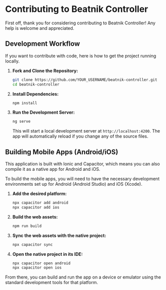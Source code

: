 # Contributing to Beatnik Controller

First off, thank you for considering contributing to Beatnik Controller! Any help is welcome and appreciated.

## Development Workflow

If you want to contribute with code, here is how to get the project running locally.

1.  **Fork and Clone the Repository:**
    ```bash
    git clone https://github.com/YOUR_USERNAME/beatnik-controller.git
    cd beatnik-controller
    ```

2.  **Install Dependencies:**
    ```bash
    npm install
    ```

3.  **Run the Development Server:**
    ```bash
    ng serve
    ```
    This will start a local development server at `http://localhost:4200`. The app will automatically reload if you change any of the source files.

## Building Mobile Apps (Android/iOS)

This application is built with Ionic and Capacitor, which means you can also compile it as a native app for Android and iOS.

To build the mobile apps, you will need to have the necessary development environments set up for Android (Android Studio) and iOS (Xcode).

1.  **Add the desired platform:**
    ```bash
    npx capacitor add android
    npx capacitor add ios
    ```

2.  **Build the web assets:**
    ```bash
    npm run build
    ```

3.  **Sync the web assets with the native project:**
    ```bash
    npx capacitor sync
    ```

4.  **Open the native project in its IDE:**
    ```bash
    npx capacitor open android
    npx capacitor open ios
    ```

From there, you can build and run the app on a device or emulator using the standard development tools for that platform.
